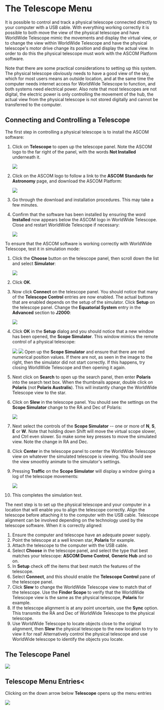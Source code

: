 # The Telescope Menu

It is possible to control and track a physical telescope connected directly to your computer with a USB cable. With everything working correctly it is possible to both move the view of the physical telescope and have WorldWide Telescope mimic the movements and display the virtual view, or to change the view within WorldWide Telescope and have the physical telescope's motor drive change its position and display the actual view. In order to do this the physical telescope must work with the ASCOM Platform software.

Note that there are some practical considerations to setting up this system. The physical telescope obviously needs to have a good view of the sky, which for most users means an outside location, and at the same time the computer needs internet access for WorldWide Telescope to function, and both systems need electrical power. Also note that most telescopes are not digital, the electric power is only controlling the movement of the hub, the actual view from the physical telescope is not stored digitally and cannot be transferred to the computer.

## Connecting and Controlling a Telescope

The first step in controlling a physical telescope is to install the ASCOM software:

1.  Click on **Telescope** to open up the telescope panel. Note the ASCOM logo to the far right of the panel, with the words **Not Installed** underneath it.

    ![](uiimages/ASCOMNotInstalled.jpg)

2.  Click on the ASCOM logo to follow a link to the **ASCOM Standards for Astronomy** page, and download the ASCOM Platform:

    ![](uiimages/ASCOMDownload.jpg)

3.  Go through the download and installation procedures. This may take a few minutes.
4.  Confirm that the software has been installed by ensuring the word **Installed** now appears below the ASCOM logo in WorldWide Telescope. Close and restart WorldWide Telescope if necessary:

    ![](uiimages/ASCOMInstalled.jpg)

To ensure that the ASCOM software is working correctly with WorldWide Telescope, test it in simulation mode:

1.  Click the **Choose** button on the telescope panel, then scroll down the list and select **Simulator**:

    ![](uiimages/ASCOMTelescopeChooser.jpg)

2.  Click **OK**.
3.  Now click **Connect** on the telescope panel. You should notice that many of the **Telescope Control** entries are now enabled. The actual buttons that are enabled depends on the setup of the simulator. Click **Setup** on the telescope panel. Change the **Equatorial System** entry in the **Advanced** section to **J2000**:

    ![](uiimages/ASCOMSetup.jpg)

4.  Click **OK** in the **Setup** dialog and you should notice that a new window has been opened, the **Scope Simulator**. This window mimics the remote control of a physical telescope:

    ![](uiimages/ScopeSimulator.jpg)
    ![](uiimages/ScopeSimulatorBlank.jpg)
    Open up the **Scope Simulator** and ensure that there are red numerical position values. If there are not, as seen in the image to the right, then the simulator did not start correctly. If this happens, try closing WorldWide Telescope and then opening it again.

5.  Next click on **Search** to open up the search panel, then enter **Polaris** into the search text box. When the thumbnails appear, double click on **Polaris** (not **Polaris Australis**). This will instantly change the WorldWide Telescope view to the star.
6.  Click on **Slew** in the telescope panel. You should see the settings on the **Scope Simulator** change to the RA and Dec of Polaris:

    ![](uiimages/ScopeSimulatorOnPolaris.jpg)

7.  Next select the controls of the **Scope Simulator** -- one or more of **N**, **S**, **E** or **W**. Note that holding down Shift will move the virtual scope slower, and Ctrl even slower. So make some key presses to move the simulated view. Note the change in RA and Dec.
8.  Click **Center** in the telescope panel to center the WorldWide Telescope view on whatever the simulated telescope is viewing. You should see the view smoothly animate to the simulator's settings.
9.  Pressing **Traffic** on the **Scope Simulator** will display a window giving a log of the telescope movements:

    ![](uiimages/ASCOMTraffic.jpg)

10.  This completes the simulation test.

The next step is to set up the physical telescope and your computer in a location that will enable you to align the telescope correctly. Align the telescope before attaching it to the computer with the USB cable. Telescope alignment can be involved depending on the technology used by the telescope software. When it is correctly aligned:

1.  Ensure the computer and telescope have an adequate power supply.
2.  Point the telescope at a well known star, **Polaris** for example.
3.  Attach the telescope to the computer with the USB cable.
4.  Select **Choose** in the telescope panel, and select the type that best matches your telescope: **ASCOM Dome Control**, **Generic Hub** and so on.
5.  In **Setup** check off the items that best match the features of the telescope.
6.  Select **Connect**, and this should enable the **Telescope Control** pane of the telescope panel.
7.  Click **Slew** to change the WorldWide Telescope view to match that of the telescope. Use the **Finder Scope** to verify that the WorldWide Telescope view is the same as the physical telescope, **Polaris** for example.
8.  If the telescope alignment is at any point uncertain, use the **Sync** option. This transmits the RA and Dec of WorldWide Telescope to the physical telescope.
9.  Use WorldWide Telescope to locate objects close to the original alignment, then **Slew** the physical telescope to the new location to try to view it for real! Alternatively control the physical telescope and use WorldWide telescope to identify the objects you locate.

## The Telescope Panel

![](uiimages/TelescopePanel1.jpg)


## Telescope Menu Entries<

Clicking on the down arrow below **Telescope** opens up the menu entries

![](uiimages/TelescopeMenuEntries.jpg)
